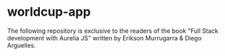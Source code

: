 # worldcup-app
The following repository is exclusive to the readers of the book "Full Stack development with Aurelia JS" written by Erikson Murrugarra &amp; Diego Arguelles.
